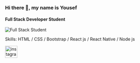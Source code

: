
### Hi there 👋, my name is Yousef
#### Full Stack Developer Student
![Full Stack Student](https://swas.io/static/hello-world-banner-d0a141d7bfcd1933c1d175b273805281-45f1b.jpg)


Skills: HTML / CSS / Bootstrap / React js / React Native / Node js



[<img src='https://cdn.jsdelivr.net/npm/simple-icons@3.0.1/icons/instagram.svg' alt='instagram' height='40'>](https://www.instagram.com/https://instagram.com/yousef.projects?utm_medium=copy_link/)  


